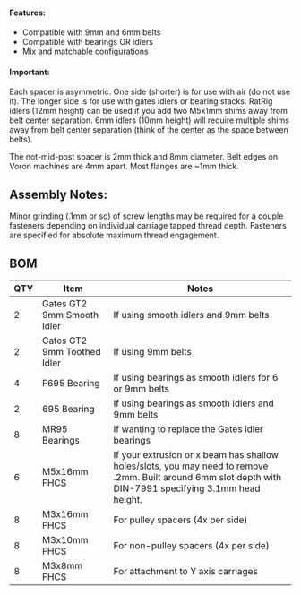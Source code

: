 #### Features:
 - Compatible with 9mm and 6mm belts
 - Compatible with bearings OR idlers
 - Mix and matchable configurations

#### Important:
Each spacer is asymmetric. One side (shorter) is for use with air (do not use it). The longer side is for use with gates idlers or bearing stacks. RatRig idlers (12mm height) can be used if you add two M5x1mm shims away from belt center separation. 
6mm idlers (10mm height) will require multiple shims away from belt center separation (think of the center as the space between belts).

The not-mid-post spacer is 2mm thick and 8mm diameter. Belt edges on Voron machines are 4mm apart. Most flanges are ~1mm thick. 

## Assembly Notes: 
Minor grinding (.1mm or so) of screw lengths may be required for a couple fasteners depending on individual carriage tapped thread depth. Fasteners are specified for absolute maximum thread engagement.

## BOM

|QTY|Item|Notes|
|----|-|--|
|2|Gates GT2 9mm Smooth Idler|If using smooth idlers and 9mm belts|
|2|Gates GT2 9mm Toothed Idler|If using 9mm belts|
|4|F695 Bearing|If using bearings as smooth idlers for 6 or 9mm belts|
|2|695 Bearing|If using bearings as smooth idlers and 9mm belts|
|8|MR95 Bearings|If wanting to replace the Gates idler bearings|
|6|M5x16mm FHCS|If your extrusion or x beam has shallow holes/slots, you may need to remove .2mm. Built around 6mm slot depth with DIN-7991 specifying 3.1mm head height.|
|8|M3x16mm FHCS|For pulley spacers (4x per side)|
|8|M3x10mm FHCS|For non-pulley spacers (4x per side)|
|8|M3x8mm FHCS|For attachment to Y axis carriages|

